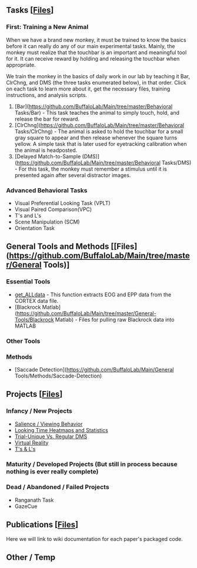 ## Tasks [[Files](https://github.com/BuffaloLab/BehavioralTasks)]
### First: Training a New Animal
When we have a brand new monkey, it must be trained to know the basics before it can really do any of our main experimental tasks.  Mainly, the monkey must realize that the touchbar is an important and meaningful tool for it.  It can receive reward by holding and releasing the touchbar when appropriate.

We train the monkey in the basics of daily work in our lab by teaching it Bar, ClrChng, and DMS (the three tasks enumerated below), in that order.  Click on each task to learn more about it, get the necessary files, training instructions, and analysis scripts.

1. [Bar](https://github.com/BuffaloLab/Main/tree/master/Behavioral Tasks/Bar) - This task teaches the animal to simply touch, hold, and release the bar for reward.
2. [ClrChng](https://github.com/BuffaloLab/Main/tree/master/Behavioral Tasks/ClrChng) - The animal is asked to hold the touchbar for a small gray square to appear and then release whenever the square turns yellow.  A simple task that is later used for eyetracking calibration when the animal is headposted.  
3. [Delayed Match-to-Sample (DMS)](https://github.com/BuffaloLab/Main/tree/master/Behavioral Tasks/DMS) - For this task, the monkey must remember a stimulus until it is presented again after several distractor images.

### Advanced Behavioral Tasks

* Visual Preferential Looking Task (VPLT)
* Visual Paired Comparison(VPC)
* T's and L's
* Scene Manipulation (SCM)
* Orientation Task

## General Tools and Methods [[Files](https://github.com/BuffaloLab/Main/tree/master/General Tools)]

### Essential Tools 
* [get_ALLdata](https://github.com/BuffaloLab/Main/tree/master/General-Tools/Useful%20Functions/get_data) - This function extracts EOG and EPP data from the CORTEX data file.
* [Blackrock Matlab](https://github.com/BuffaloLab/Main/tree/master/General-Tools/Blackrock Matlab) - Files for pulling raw Blackrock data into MATLAB

### Other Tools

### Methods
* [Saccade Detection](https://github.com/BuffaloLab/Main/General Tools/Methods/Saccade-Detection)

## Projects [[Files](https://github.com/BuffaloLab/Main/tree/master/Projects)]
### Infancy / New Projects
* [Salience / Viewing Behavior](https://github.com/BuffaloLab/Main/tree/master/Projects/Salience%20and%20Viewing%20Behavior)
* [Looking Time Heatmaps and Statistics](https://github.com/BuffaloLab/Main/tree/master/Projects/Looking%20Time%20Heatmaps%20and%20Statistics)
* [Trial-Unique Vs. Regular DMS](https://github.com/BuffaloLab/Main/tree/master/Projects/Trial-Unique%20Vs.%20Regular%20DMS)
* [Virtual Reality](https://github.com/BuffaloLab/Main/tree/master/Projects/Virtual%20Reality)
* [T's & L's](https://github.com/BuffaloLab/Main/tree/master/Projects/T%27s%20&%20L%27s)

### Maturity / Developed Projects (But still in process because nothing is ever really complete)

### Dead / Abandoned / Failed Projects
* Ranganath Task
* GazeCue

## Publications [[Files](https://github.com/BuffaloLab/Main/tree/master/Publications)]
Here we will link to wiki documentation for each paper's packaged code.

## Other / Temp